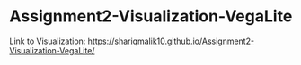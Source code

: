 # Assignment2-Visualization-VegaLite

Link to Visualization:
https://shariqmalik10.github.io/Assignment2-Visualization-VegaLite/
